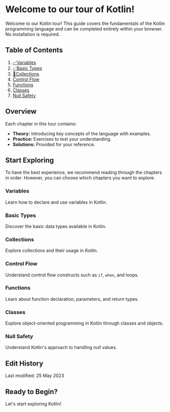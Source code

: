 # Welcome to our tour of Kotlin!

Welcome to our Kotlin tour! This guide covers the fundamentals of the Kotlin programming language and can be completed entirely within your browser. No installation is required.

## Table of Contents

1. [✅Variables](#variables)
2. [✅Basic Types](#basic-types)
3. [🚧Collections](#collections)
4. [Control Flow](#control-flow)
5. [Functions](#functions)
6. [Classes](#classes)
7. [Null Safety](#null-safety)

## Overview

Each chapter in this tour contains:

- **Theory:** Introducing key concepts of the language with examples.
- **Practice:** Exercises to test your understanding.
- **Solutions:** Provided for your reference.

## Start Exploring

To have the best experience, we recommend reading through the chapters in order. However, you can choose which chapters you want to explore.

### Variables

Learn how to declare and use variables in Kotlin.

### Basic Types

Discover the basic data types available in Kotlin.

### Collections

Explore collections and their usage in Kotlin.

### Control Flow

Understand control flow constructs such as `if`, `when`, and loops.

### Functions

Learn about function declaration, parameters, and return types.

### Classes

Explore object-oriented programming in Kotlin through classes and objects.

### Null Safety

Understand Kotlin's approach to handling null values.

## Edit History

Last modified: 25 May 2023

## Ready to Begin?

Let's start exploring Kotlin!
